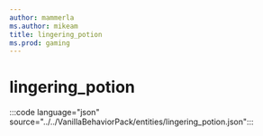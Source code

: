 ```yaml
---
author: mammerla
ms.author: mikeam
title: lingering_potion
ms.prod: gaming
---
```


# lingering_potion

:::code language="json" source="../../VanillaBehaviorPack/entities/lingering_potion.json":::
